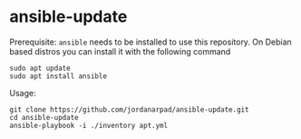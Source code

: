 # ansible-update

Prerequisite:
`ansible` needs to be installed to use this repository. On Debian based distros you can install it with the following command
```
sudo apt update
sudo apt install ansible
```
Usage:
```
git clone https://github.com/jordanarpad/ansible-update.git
cd ansible-update
ansible-playbook -i ./inventory apt.yml
```
